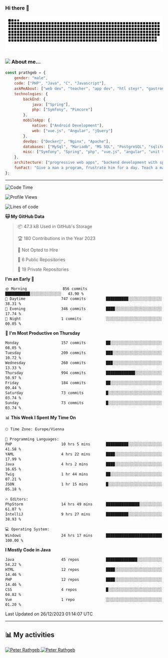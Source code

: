 ### Hi there 👋

<div align="center">
  <img  src="https://github.com/1999AZZAR/1999AZZAR/blob/main/resources/img/grid-snake.svg"
       alt="snake" />
</div>

### <img src="https://media.giphy.com/media/VgCDAzcKvsR6OM0uWg/giphy.gif" width="50"> About me...  

```javascript
const prathgeb = {
    gender: "male",
    code: ["PHP", "Java", "C", "Javascript"],
    askMeAbout: ["web dev", "teacher", "app dev", "htl steyr", "gastronaut"],
    technologies: {
        backEnd: {
            java: ["Spring"],
            php: ["Symfony", "Pimcore"]
        },
        mobileApp: {
            native: ["Android Development"],
            web: ["vue.js", "Angular", "jQuery"]
        },
        devOps: ["Docker🐳", "Nginx", "Apache"],
        databases: ["MySql", "Mariadb", "MS SQL", "PostgreSQL", "sqlite"],
        misc: ["Symfony", "Spring", "php", "vue.js", "angular", "unit testing", "ci/cd using github actions"]
    },
    architecture: ["progressive web apps", "backend development with spring", "backend development with symfony"],
    funFact: "Give a man a program, frustrate him for a day. Teach a man to program, frustrate him for a lifetime."
};
```

---
<!--START_SECTION:waka-->
![Code Time](http://img.shields.io/badge/Code%20Time-448%20hrs%2014%20mins-blue)

![Profile Views](http://img.shields.io/badge/Profile%20Views-0-blue)

![Lines of code](https://img.shields.io/badge/From%20Hello%20World%20I%27ve%20Written-2.5%20million%20lines%20of%20code-blue)

**🐱 My GitHub Data** 

> 📦 47.3 kB Used in GitHub's Storage 
 > 
> 🏆 180 Contributions in the Year 2023
 > 
> 🚫 Not Opted to Hire
 > 
> 📜 6 Public Repositories 
 > 
> 🔑 19 Private Repositories 
 > 
**I'm an Early 🐤** 

```text
🌞 Morning                856 commits         ███████████░░░░░░░░░░░░░░   43.90 % 
🌆 Daytime                747 commits         ██████████░░░░░░░░░░░░░░░   38.31 % 
🌃 Evening                346 commits         ████░░░░░░░░░░░░░░░░░░░░░   17.74 % 
🌙 Night                  1 commits           ░░░░░░░░░░░░░░░░░░░░░░░░░   00.05 % 
```
📅 **I'm Most Productive on Thursday** 

```text
Monday                   157 commits         ██░░░░░░░░░░░░░░░░░░░░░░░   08.05 % 
Tuesday                  209 commits         ███░░░░░░░░░░░░░░░░░░░░░░   10.72 % 
Wednesday                260 commits         ███░░░░░░░░░░░░░░░░░░░░░░   13.33 % 
Thursday                 994 commits         █████████████░░░░░░░░░░░░   50.97 % 
Friday                   184 commits         ██░░░░░░░░░░░░░░░░░░░░░░░   09.44 % 
Saturday                 73 commits          █░░░░░░░░░░░░░░░░░░░░░░░░   03.74 % 
Sunday                   73 commits          █░░░░░░░░░░░░░░░░░░░░░░░░   03.74 % 
```


📊 **This Week I Spent My Time On** 

```text
🕑︎ Time Zone: Europe/Vienna

💬 Programming Languages: 
PHP                      10 hrs 5 mins       ██████████░░░░░░░░░░░░░░░   41.58 % 
YAML                     4 hrs 22 mins       ████░░░░░░░░░░░░░░░░░░░░░   17.99 % 
Java                     4 hrs 2 mins        ████░░░░░░░░░░░░░░░░░░░░░   16.65 % 
Twig                     1 hr 44 mins        ██░░░░░░░░░░░░░░░░░░░░░░░   07.21 % 
JSON                     1 hr 15 mins        █░░░░░░░░░░░░░░░░░░░░░░░░   05.18 % 

🔥 Editors: 
PhpStorm                 14 hrs 49 mins      ███████████████░░░░░░░░░░   61.07 % 
IntelliJ                 9 hrs 27 mins       ██████████░░░░░░░░░░░░░░░   38.93 % 

💻 Operating System: 
Windows                  24 hrs 17 mins      █████████████████████████   100.00 % 
```

**I Mostly Code in Java** 

```text
Java                     45 repos            ██████████████░░░░░░░░░░░   54.22 % 
HTML                     12 repos            ████░░░░░░░░░░░░░░░░░░░░░   14.46 % 
PHP                      12 repos            ████░░░░░░░░░░░░░░░░░░░░░   14.46 % 
CSS                      4 repos             █░░░░░░░░░░░░░░░░░░░░░░░░   04.82 % 
Vue                      1 repo              ░░░░░░░░░░░░░░░░░░░░░░░░░   01.20 % 
```




 Last Updated on 26/12/2023 01:14:07 UTC
<!--END_SECTION:waka-->

---
  ## 📊 My activities
  <a href="https://github.com/prathgeb">
    <img width=450 height=170 align="center" alt="Peter Rathgeb" src="https://github-readme-stats.vercel.app/api?username=prathgeb&include_all_commits=true&count_private=true&theme=midnight-purple&show_icons=true&bg_color=0D1117&hide_border=true" />
  </a>
  <a href="https://github.com/prathgeb">
    <img align="center" alt="Peter Rathgeb" src="https://github-readme-stats.vercel.app/api/top-langs/?username=prathgeb&include_all_commits=true&count_private=true&theme=midnight-purple&show_icons=true&layout=compact&bg_color=0D1117&hide_border=true" />
  </a>
